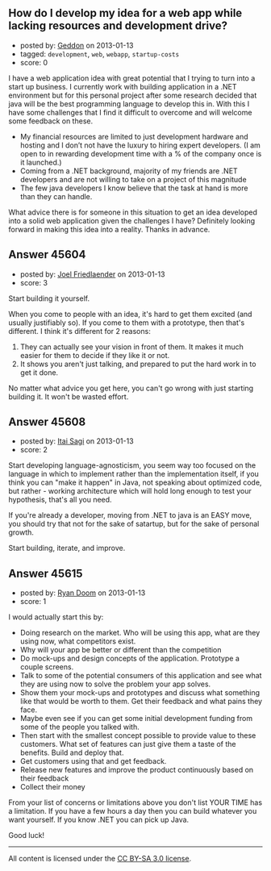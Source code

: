 ## How do I develop my idea for a web app while lacking resources and development drive?

- posted by: [Geddon](https://stackexchange.com/users/-1/22516-geddon) on 2013-01-13
- tagged: `development`, `web`, `webapp`, `startup-costs`
- score: 0


I have a web application idea with great potential that I trying to turn into a start up business. I currently work with building application in a .NET environment but for this personal project after some research decided that java will be the best programming language to develop this in.
With this I have some challenges that I find it difficult to overcome and will welcome some feedback on these.

    

 - My financial resources are limited to just development hardware and hosting and I don’t not have the luxury to hiring expert developers. (I am open to in rewarding development time with a % of the company once is it launched.)
 - Coming from a .NET background, majority of my friends are .NET developers and are not willing to take on a project of this magnitude
 -  The few java developers I know believe that the task at hand is more than they can handle.
  

What advice there is for someone in this situation to get an idea developed into a solid web application given the challenges I have? Definitely looking forward in making this idea into a reality. Thanks in advance.



## Answer 45604

- posted by: [Joel Friedlaender](https://stackexchange.com/users/-1/5543-joel-friedlaender) on 2013-01-13
- score: 3

Start building it yourself.

When you come to people with an idea, it's hard to get them excited (and usually justifiably so).  If you come to them with a prototype, then that's different.  I think it's different for 2 reasons:

 1. They can actually see your vision in front of them. It makes it much easier for them to decide if they like it or not.
 2. It shows you aren't just talking, and prepared to put the hard work in to get it done.

No matter what advice you get here, you can't go wrong with just starting building it.  It won't be wasted effort.


## Answer 45608

- posted by: [Itai Sagi](https://stackexchange.com/users/-1/12742-itai-sagi) on 2013-01-13
- score: 2

Start developing language-agnosticism, you seem way too focused on the language in which to implement rather than the implementation itself, if you think you can "make it happen" in Java, not speaking about optimized code, but rather - working architecture which will hold long enough to test your hypothesis, that's all you need.

If you're already a developer, moving from .NET to java is an EASY move, you should try that not for the sake of satartup, but for the sake of personal growth.

Start building, iterate, and improve.


## Answer 45615

- posted by: [Ryan Doom](https://stackexchange.com/users/-1/5655-ryan-doom) on 2013-01-13
- score: 1

I would actually start this by:

 - Doing research on the market. Who will be using this app, what are they using now, what competitors exist.
 - Why will your app be better or different than the competition
 - Do mock-ups and design concepts of the application. Prototype a couple screens.
 - Talk to some of the potential consumers of this application and see what they are using now to solve the problem your app solves.
 - Show them your mock-ups and prototypes and discuss what something like that would be worth to them.  Get their feedback and what pains they face.
 - Maybe even see if you can get some initial development funding from some of the people you talked with. 
 - Then start with the smallest concept possible to provide value to these customers.  What set of features can just give them a taste of the benefits. Build and deploy that. 
 - Get customers using that and get feedback.
 - Release new features and improve the product continuously based on their feedback
 - Collect their money 

From your list of concerns or limitations above you don't list YOUR TIME has a limitation. If you have a few hours a day then you can build whatever you want yourself. If you know .NET you can pick up Java.

Good luck!



---

All content is licensed under the [CC BY-SA 3.0 license](https://creativecommons.org/licenses/by-sa/3.0/).
